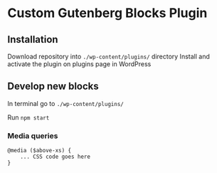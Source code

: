 # Custom Gutenberg Blocks Plugin

## Installation

Download repository into `./wp-content/plugins/` directory
Install and activate the plugin on plugins page in WordPress

## Develop new blocks

In terminal go to `./wp-content/plugins/`

Run `npm start`

### Media queries

```
@media ($above-xs) {
    ... CSS code goes here
}
```
